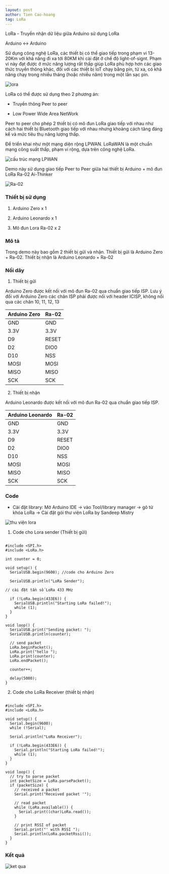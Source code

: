 ```yaml
---
layout: post
author: Tien Cao-hoang
tag: LoRa
---
```

LoRa - Truyền nhận dữ liệu giữa Arduino sử dụng LoRa

Arduino <-> Arduino

Sử dụng công nghệ LoRa, các thiết bị có thể giao tiếp trong phạm vi 13-20Km với khả năng đi xa tới 80KM khi cài đặt ở chế độ light-of-signt. Phạm vi này đạt được ở mức năng lượng rất thấp giúp LoRa phù hợp hơn các giao thức truyền thông khác, đối với các thiết bị IoT chạy bằng pin, từ xa, có khả năng chạy trong nhiều tháng (hoặc nhiều năm) trong một lần sạc pin.

![lora](/images/LoRa-COmpared-to-others.png)

LoRa có thể được sử dụng theo 2 phương án:

- Truyền thông Peer to peer

- Low Power Wide Area NetWork

Peer to peer cho phép 2 thiết bị có mô đun LoRa giao tiếp với nhau như cách hai thiết bị Bluetooth giao tiếp với nhau nhưng khoảng cách tăng đáng kể và mức tiêu thụ năng lượng thấp.

Để triển khai như một mạng diện rộng LPWAN. LoRaWAN là một chuẩn mạng công suất thấp, phạm vi rộng, dựa trên công nghệ LoRa.

![cấu trúc mạng LPWAN](/images/LoRaWAN-Network-Architecture.png) 

Demo này sử dụng giao tiếp Peer to Peer giữa hai thiết bị Arduino + mô đun LoRa Ra-02 Ai-Thinker

![Ra-02](/images/ra-02.png)

### Thiết bị sử dụng

1. Arduino Zero x 1

2. Arduino Leonardo x 1

3. Mô đun Lora Ra-02 x 2

### Mô tả

Trong demo này bao gồm 2 thiết bị gửi và nhận. Thiết bị gửi là Arduino Zero + Ra-02. Thiết bị nhận là Arduino Leonardo + Ra-02

### Nối dây

1. Thiết bị gửi

Arduino Zero được kết nối với mô đun Ra-02 qua chuẩn  giao tiếp ISP. Lưu ý đối với Arduino Zero các chân ISP phải được nối với header ICISP, không nối qua các chân 10, 11, 12, 13

|Arduino Zero |Ra-02|
|-------------|-----|
|GND          |GND  |
|3.3V         |3.3V |
|D9           |RESET|
|D2           |DIO0 |
|D10          |NSS  |
|MOSI         |MOSI |
|MISO         |MISO |
|SCK          |SCK  |

2. Thiết bị nhận

Arduino Leonardo được kết nối với mô đun Ra-02 qua chuẩn  giao tiếp ISP.

|Arduino Leonardo |Ra-02|
|-------------|-----|
|GND          |GND  |
|3.3V         |3.3V |
|D9           |RESET|
|D2           |DIO0 |
|D10          |NSS  |
|MOSI         |MOSI |
|MISO         |MISO |
|SCK          |SCK  |

### Code

- Cài đặt library: Mở Arduino IDE -> vào Tool/library manager -> gõ từ khóa LoRa -> Cài đặt gói thư viện LoRa by Sandeep Mistry

![thu viện lora](/images/thu-vien-lora.PNG)

1. Code cho Lora sender (Thiết bị gửi)

~~~

#include <SPI.h>
#include <LoRa.h>

int counter = 0;

void setup() {
  SerialUSB.begin(9600); //code cho Arduino Zero

  SerialUSB.println("LoRa Sender");

// cài đặt tần số LoRa 433 MHz

  if (!LoRa.begin(433E6)) {
    SerialUSB.println("Starting LoRa failed!");
    while (1);
  }
}

void loop() {
  SerialUSB.print("Sending packet: ");
  SerialUSB.println(counter);

  // send packet
  LoRa.beginPacket();
  LoRa.print("hello ");
  LoRa.print(counter);
  LoRa.endPacket();

  counter++;

  delay(5000);
}

~~~

2. Code cho LoRa Receiver (thiết bị nhận)

~~~

#include <SPI.h>
#include <LoRa.h>

void setup() {
  Serial.begin(9600);
  while (!Serial);

  Serial.println("LoRa Receiver");

  if (!LoRa.begin(433E6)) {
    Serial.println("Starting LoRa failed!");
    while (1);
  }
}

void loop() {
  // try to parse packet
  int packetSize = LoRa.parsePacket();
  if (packetSize) {
    // received a packet
    Serial.print("Received packet '");

    // read packet
    while (LoRa.available()) {
      Serial.print((char)LoRa.read());
    }

    // print RSSI of packet
    Serial.print("' with RSSI ");
    Serial.println(LoRa.packetRssi());
  }
}

~~~

### Kết quả


![ket qua](/images/lora-ket-qua.PNG)



